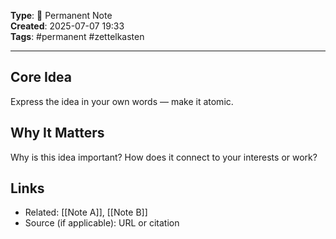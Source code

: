 

**Type**: 📌 Permanent Note  
**Created**: 2025-07-07 19:33  
**Tags**: #permanent #zettelkasten  

---

## Core Idea  
Express the idea in your own words — make it atomic.

## Why It Matters  
Why is this idea important? How does it connect to your interests or work?

## Links  
- Related: [[Note A]], [[Note B]]  
- Source (if applicable): URL or citation
